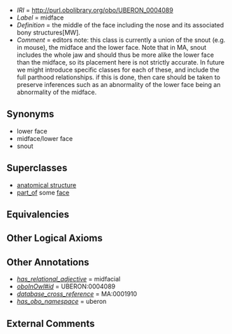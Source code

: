  * *IRI* = http://purl.obolibrary.org/obo/UBERON_0004089
 * *Label* = midface
 * *Definition* = the middle of the face including the nose and its associated bony structures[MW].
 * *Comment* = editors note: this class is currently a union of the snout (e.g. in mouse), the midface and the lower face. Note that in MA, snout includes the whole jaw and should thus be more alike the lower face than the midface, so its placement here is not strictly accurate. In future we might introduce specific classes for each of these, and include the full parthood relationships. if this is done, then care should be taken to preserve inferences such as an abnormality of the lower face being an abnormality of the midface.

## Synonyms

 * lower face
 * midface/lower face
 * snout

## Superclasses

 * [anatomical structure](../../UBERON/61/UBERON_0000061.md)
 * [part_of](../../BFO/50/BFO_0000050.md) some [face](../../UBERON/56/UBERON_0001456.md)

## Equivalencies


## Other Logical Axioms


## Other Annotations

 * *[has_relational_adjective](../../UBPROP/07/UBPROP_0000007.md)* = midfacial
 * *[oboInOwl#id](../../id/oboInOwl#id.md)* = UBERON:0004089
 * *[database_cross_reference](../../ef/oboInOwl#hasDbXref.md)* = MA:0001910
 * *[has_obo_namespace](../../ce/oboInOwl#hasOBONamespace.md)* = uberon

## External Comments


